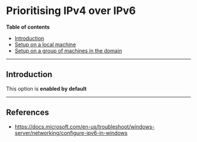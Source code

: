 # Prioritising IPv4 over IPv6

**Table of contents**

 + [Introduction](./#Introduction)
 + [Setup on a local machine](./local-machine.md)
 + [Setup on a group of machines in the domain](./on-a-group-of-machines-in-the-domain.md)

---

## Introduction

This option is **enabled by default**

---



## References
 - https://docs.microsoft.com/en-us/troubleshoot/windows-server/networking/configure-ipv6-in-windows

